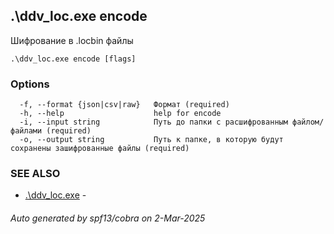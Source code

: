 ## .\ddv_loc.exe encode

Шифрование в .locbin файлы

```
.\ddv_loc.exe encode [flags]
```

### Options

```
  -f, --format {json|csv|raw}   Формат (required)
  -h, --help                    help for encode
  -i, --input string            Путь до папки с расшифрованным файлом/файлами (required)
  -o, --output string           Путь к папке, в которую будут сохранены зашифрованные файлы (required)
```

### SEE ALSO

* [.\ddv_loc.exe](.\ddv_loc.exe.md)	 - 

###### Auto generated by spf13/cobra on 2-Mar-2025
